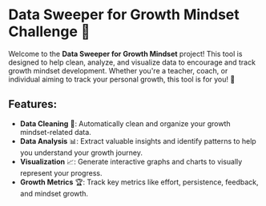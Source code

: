 # Data Sweeper for Growth Mindset Challenge 🚀

Welcome to the **Data Sweeper for Growth Mindset** project! This tool is designed to help clean, analyze, and visualize data to encourage and track growth mindset development. Whether you're a teacher, coach, or individual aiming to track your personal growth, this tool is for you! 🌱

## Features:
- **Data Cleaning** 🧹: Automatically clean and organize your growth mindset-related data.
- **Data Analysis** 📊: Extract valuable insights and identify patterns to help you understand your growth journey.
- **Visualization** 📈: Generate interactive graphs and charts to visually represent your progress.
- **Growth Metrics** 🏆: Track key metrics like effort, persistence, feedback, and mindset growth.

